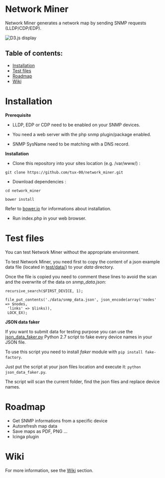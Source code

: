 # Network Miner
Network Miner generates a network map by sending SNMP requests (LLDP/CDP/EDP).

![D3.js display](http://i.imgur.com/RkQj2EF.png)

## Table of contents:
- [Installation](#installation)
- [Test files](#test-files)
- [Roadmap](#roadmap)
- [Wiki](#wiki)

# Installation

**Prerequisite**

* LLDP, EDP or CDP need to be enabled on your SNMP devices.

* You need a web server with the php snmp plugin/package enabled.

* SNMP SysName need to be matching with a DNS record.

**Installation**

* Clone this repository into your sites location (e.g. /var/www/) :

`git clone https://github.com/tux-00/network_miner.git`

* Download dependencies :

`cd network_miner`

`bower install`

Refer to [bower.io](http://bower.io/) for informations about installation.

* Run index.php in your web browser.

# Test files
You can test Network Miner without the appropriate environment.

To test Network Miner, you need first to copy the content of a json example data file (located in [test/data/](test/data/)) to your *data* directory.

Once the file is copied you need to comment these lines to avoid the scan and the overwrite of the data on *snmp_data.json*:
```
recursive_search($FIRST_DEVICE, 1);

file_put_contents('./data/snmp_data.json', json_encode(array('nodes' => $nodes,
 'links' => $links)),
 LOCK_EX);
```

**JSON data faker**

If you want to submit data for testing purpose you can use the [json_data_faker.py](test/data/json_data_faker.py) Python 2.7 script to fake every device names in your JSON file.

To use this script you need to install *faker* module with `pip install fake-factory`.

Just put the script at your json files location and execute it: `python json_data_faker.py`.

The script will scan the current folder, find the json files and replace device names.

# Roadmap
* Get SNMP informations from a specific device
* Autorefresh map data
* Save maps as PDF, PNG ...
* Icinga plugin

# Wiki
For more information, see the [Wiki](https://github.com/tux-00/network_miner/wiki) section.
